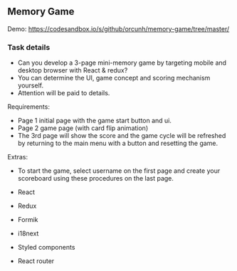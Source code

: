 ## Memory Game

Demo: https://codesandbox.io/s/github/orcunh/memory-game/tree/master/

### Task details

- Can you develop a 3-page mini-memory game by targeting mobile and desktop browser with React & redux?<br />
- You can determine the UI, game concept and scoring mechanism yourself.<br />
- Attention will be paid to details.<br />

Requirements:<br />
- Page 1 initial page with the game start button and ui.<br />
- Page 2 game page (with card flip animation)<br />
- The 3rd page will show the score and the game cycle will be refreshed by returning to the main menu with a button and resetting the game.<br />

Extras:<br />
- To start the game, select username on the first page and create your scoreboard using these procedures on the last page.<br />




- React
- Redux
- Formik
- i18next
- Styled components
- React router
